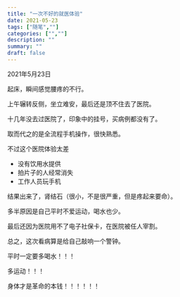 ```yaml
---
title: "一次不好的就医体验"
date: 2021-05-23
tags: ["随笔",""]
categories: ["",""]
description: ""
summary: ""
draft: false
---
```


2021年5月23日

起床，瞬间感觉腰疼的不行。

上午辗转反侧，坐立难安，最后还是顶不住去了医院。

十几年没去过医院了，印象中的挂号，买病例都没有了。

取而代之的是全流程手机操作，很快熟悉。

不过这个医院体验太差

- 没有饮用水提供
- 拍片子的人经常消失
- 工作人员玩手机

结果出来了，肾结石（很小，不是很严重，但是疼起来要命）。

多半原因是自己平时不爱运动，喝水也少。

最后还因为医院用不了电子社保卡，在医院被任人宰割。

总之，这次看病算是给自己敲响一个警钟。

平时一定要多喝水！！！

多运动！！！

身体才是革命的本钱！！！！！！
